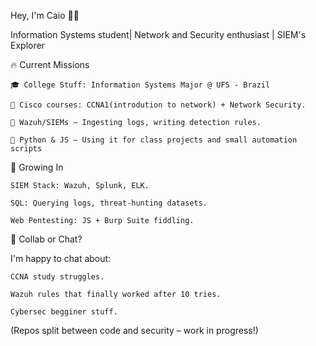 Hey, I'm Caio 👨‍💻

Information Systems student| Network and Security enthusiast | SIEM's Explorer

🔥 Current Missions

    🎓 College Stuff: Information Systems Major @ UFS - Brazil

    📡 Cisco courses: CCNA1(introdution to network) + Network Security.

    🔐 Wazuh/SIEMs – Ingesting logs, writing detection rules.

    🐍 Python & JS – Using it for class projects and small automation scripts

🌱 Growing In

    SIEM Stack: Wazuh, Splunk, ELK.

    SQL: Querying logs, threat-hunting datasets.

    Web Pentesting: JS + Burp Suite fiddling.

🤝 Collab or Chat?

I'm happy to chat about:

    CCNA study struggles.

    Wazuh rules that finally worked after 10 tries.

    Cybersec begginer stuff.

(Repos split between code and security – work in progress!)
